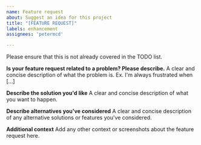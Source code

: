 ```yaml
---
name: Feature request
about: Suggest an idea for this project
title: "[FEATURE REQUEST]"
labels: enhancement
assignees: 'petermcd'

---
```


Please ensure that this is not already covered in the TODO list.

**Is your feature request related to a problem? Please describe.**
A clear and concise description of what the problem is. Ex. I'm always frustrated when [...]

**Describe the solution you'd like**
A clear and concise description of what you want to happen.

**Describe alternatives you've considered**
A clear and concise description of any alternative solutions or features you've considered.

**Additional context**
Add any other context or screenshots about the feature request here.

